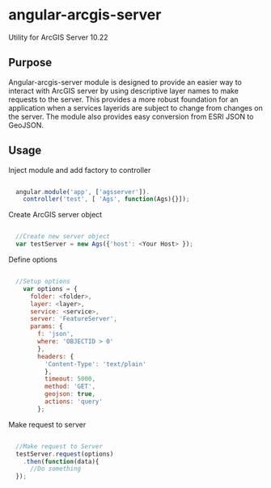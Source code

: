 angular-arcgis-server
======================================

Utility for ArcGIS Server 10.22

## Purpose

Angular-arcgis-server module is designed to provide an easier way to interact with ArcGIS server by using descriptive layer names to make requests to the server. This provides a more robust foundation for an application when a services layerids are subject to change from changes on the server. The module also provides easy conversion from ESRI JSON to GeoJSON.


## Usage

Inject module and add factory to controller

```javascript

  angular.module('app', ['agsserver']).
    controller('test', [ 'Ags', function(Ags){}]);

```

Create ArcGIS server object

```javascript

  //Create new server object
  var testServer = new Ags({'host': <Your Host> });

```

Define options

```javascript

  //Setup options
    var options = {
      folder: <folder>,
      layer: <layer>,
      service: <service>,
      server: 'FeatureServer',
      params: {
        f: 'json',
        where: 'OBJECTID > 0'
        },
        headers: {
          'Content-Type': 'text/plain'
          },
          timeout: 5000,
          method: 'GET',
          geojson: true,
          actions: 'query'
        };

```

Make request to server

```javascript

  //Make request to Server
  testServer.request(options)
    .then(function(data){
      //Do something
  });

```
